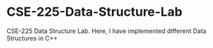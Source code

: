 # CSE-225-Data-Structure-Lab
CSE-225 Data Structure Lab. Here, I have implemented different Data Structures in C++
